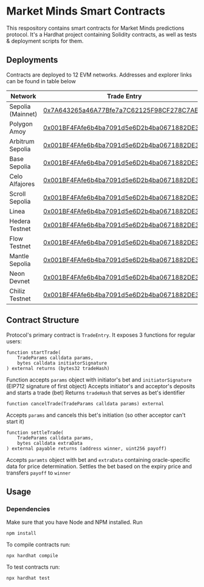 # Market Minds Smart Contracts

This respository contains smart contracts for Market Minds predictions protocol.
It's a Hardhat project containing Solidity contracts, as well as tests &
deployment scripts for them.

## Deployments

Contracts are deployed to 12 EVM networks. Addresses and explorer links can be
found in table below

| Network           | Trade Entry                                                                                                                            |
| ----------------- | -------------------------------------------------------------------------------------------------------------------------------------- |
| Sepolia (Mainnet) | [0x7A643265a46A77Bfe7a7C62125F98CF278C7AEa9](https://sepolia.etherscan.io/address/0x7A643265a46A77Bfe7a7C62125F98CF278C7AEa9)          |
| Polygon Amoy      | [0x001BF4FAfe6b4ba7091d5e6D2b4ba0671882DE31](https://amoy.polygonscan.com/address/0x001BF4FAfe6b4ba7091d5e6D2b4ba0671882DE31)          |
| Arbitrum Sepolia  | [0x001BF4FAfe6b4ba7091d5e6D2b4ba0671882DE31](https://sepolia.arbiscan.io/address/0x001BF4FAfe6b4ba7091d5e6D2b4ba0671882DE31)           |
| Base Sepolia      | [0x001BF4FAfe6b4ba7091d5e6D2b4ba0671882DE31](https://base-sepolia.blockscout.com/address/0x001BF4FAfe6b4ba7091d5e6D2b4ba0671882DE31)   |
| Celo Alfajores    | [0x001BF4FAfe6b4ba7091d5e6D2b4ba0671882DE31](https://celo-alfajores.blockscout.com/address/0x001BF4FAfe6b4ba7091d5e6D2b4ba0671882DE31) |
| Scroll Sepolia    | [0x001BF4FAfe6b4ba7091d5e6D2b4ba0671882DE31](https://sepolia.scrollscan.com/address/0x001BF4FAfe6b4ba7091d5e6D2b4ba0671882DE31)        |
| Linea             | [0x001BF4FAfe6b4ba7091d5e6D2b4ba0671882DE31](https://lineascan.build/address/0x001BF4FAfe6b4ba7091d5e6D2b4ba0671882DE31)               |
| Hedera Testnet    | [0x001BF4FAfe6b4ba7091d5e6D2b4ba0671882DE31](https://hashscan.io/testnet/address/0x001BF4FAfe6b4ba7091d5e6D2b4ba0671882DE31)           |
| Flow Testnet      | [0x001BF4FAfe6b4ba7091d5e6D2b4ba0671882DE31](https://evm-testnet.flowscan.io/address/0x001BF4FAfe6b4ba7091d5e6D2b4ba0671882DE31)       |
| Mantle Sepolia    | [0x001BF4FAfe6b4ba7091d5e6D2b4ba0671882DE31](https://explorer.sepolia.mantle.xyz/address/0x001BF4FAfe6b4ba7091d5e6D2b4ba0671882DE31)   |
| Neon Devnet       | [0x001BF4FAfe6b4ba7091d5e6D2b4ba0671882DE31](https://neon-devnet.blockscout.com/address/0x001BF4FAfe6b4ba7091d5e6D2b4ba0671882DE31)    |
| Chiliz Testnet    | [0x001BF4FAfe6b4ba7091d5e6D2b4ba0671882DE31](https://spicy-explorer.chiliz.com/0x001BF4FAfe6b4ba7091d5e6D2b4ba0671882DE31)             |

## Contract Structure

Protocol's primary contract is `TradeEntry`. It exposes 3 functions for regular
users:

```
function startTrade(
    TradeParams calldata params,
    bytes calldata initiatorSignature
) external returns (bytes32 tradeHash)
```

Function accepts `params` object with initiator's bet and `initiatorSignature`
(EIP712 signature of first object) Accepts initiator's and acceptor's deposits
and starts a trade (bet) Returns `tradeHash` that serves as bet's identifier

```
function cancelTrade(TradeParams calldata params) external
```

Accepts `params` and cancels this bet's initiation (so other acceptor can't
start it)

```
function settleTrade(
    TradeParams calldata params,
    bytes calldata extraData
) external payable returns (address winner, uint256 payoff)
```

Accepts `paramts` object with bet and `extraData` containing oracle-specific
data for price determination. Settles the bet based on the expiry price and
transfers `payoff` to `winner`

## Usage

### Dependencies

Make sure that you have Node and NPM installed. Run

```
npm install
```

To compile contracts run:

```
npx hardhat compile
```

To test contracts run:

```
npx hardhat test
```
